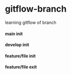# gitflow-branch
learning gitflow of branch

#### main init
#### develop init
#### feature/file init
#### feature/file exit
